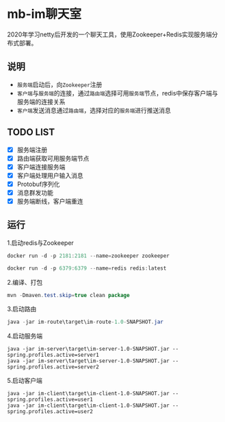 # mb-im聊天室
2020年学习netty后开发的一个聊天工具，使用Zookeeper+Redis实现服务端分布式部署。

## 说明
-  `服务端`启动后，向`Zookeeper`注册
-  `客户端`与`服务端`的连接，通过`路由端`选择可用`服务端`节点，redis中保存客户端与服务端的连接关系
-  `客户端`发送消息通过`路由端`，选择对应的`服务端`进行推送消息

## TODO LIST
* [x] 服务端注册
* [x] 路由端获取可用服务端节点
* [x] 客户端连接服务端
* [x] 客户端处理用户输入消息
* [x] Protobuf序列化
* [x] 消息群发功能
* [x] 服务端断线，客户端重连

## 运行
1.启动redis与Zookeeper

```java
docker run -d -p 2181:2181 --name=zookeeper zookeeper
```

```java
docker run -d -p 6379:6379 --name=redis redis:latest
```

2.编译、打包

```java
mvn -Dmaven.test.skip=true clean package
```
3.启动路由
```java
java -jar im-route\target\im-route-1.0-SNAPSHOT.jar
```
4.启动服务端
```
java -jar im-server\target\im-server-1.0-SNAPSHOT.jar --spring.profiles.active=server1
java -jar im-server\target\im-server-1.0-SNAPSHOT.jar --spring.profiles.active=server2
```
5.启动客户端
```
java -jar im-client\target\im-client-1.0-SNAPSHOT.jar --spring.profiles.active=user1
java -jar im-client\target\im-client-1.0-SNAPSHOT.jar --spring.profiles.active=user2
```
